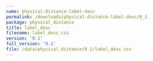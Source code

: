 ```yaml
---
name: physical-distance-label-desc
permalink: /downloads/physical-distance-label-desc/0_1
package: physical_distance
title: label_desc
filename: label_desc.csv
version: '0.1'
full_version: '0.1'
file: /data/physical_distance/0.1/label_desc.csv
---
```

